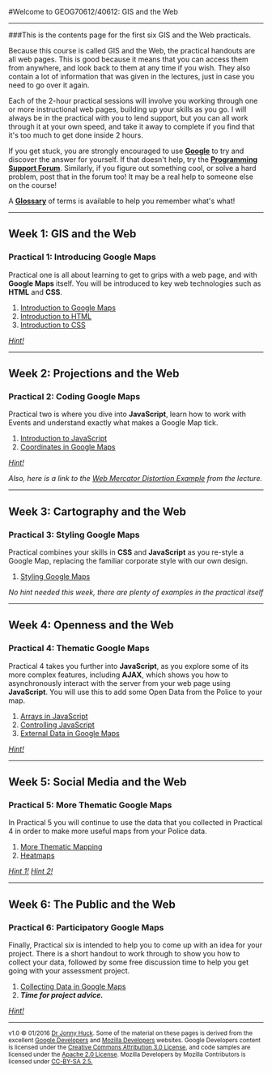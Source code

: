 #Welcome to GEOG70612/40612: GIS and the Web

---
###This is the contents page for the first six GIS and the Web practicals.

Because this course is called GIS and the Web, the practical handouts are all web pages. This is good because it means that you can access them from anywhere, and look back to them at any time if you wish. They also contain a lot of information that was given in the lectures, just in case you need to go over it again.

Each of the 2-hour practical sessions will involve you working through one or more instructional web pages, building up your skills as you go. I will always be in the practical with you to lend support, but you can all work through it at your own speed, and take it away to complete if you find that it's too much to get done inside 2 hours. 

If you get stuck, you are strongly encouraged to use **[Google](https://www.google.co.uk)** to try and discover the answer for yourself. If that doesn't help, try the **[Programming Support Forum](https://online.manchester.ac.uk/webapps/blackboard/content/launchLink.jsp?course_id=_39871_1&content_id=_4165466_1&mode=cpview)**. Similarly, if you figure out something cool, or solve a hard problem, post that in the forum too! It may be a real help to someone else on the course!

A [**Glossary**](./glossary.html) of terms is available to help you remember what's what!

---
## Week 1: GIS and the Web
### Practical 1: Introducing Google Maps
Practical one is all about learning to get to grips with a web page, and with **Google Maps** itself. You will be introduced to key web technologies such as **HTML** and **CSS**.

1. [Introduction to Google Maps](./practical1/index.html)
1. [Introduction to HTML](./practical1/html.html)
1. [Introduction to CSS](./practical1/css.html)

[*Hint!*](http://students.jonnyhuck.co.uk/maps/simple_gmap.html)


---
## Week 2: Projections and the Web
### Practical 2: Coding Google Maps
Practical two is where you dive into **JavaScript**, learn how to work with Events and understand exactly what makes a Google Map tick.

1. [Introduction to JavaScript](./practical2/index.html)
1. [Coordinates in Google Maps](./practical2/coordinates.html)

[*Hint!*](http://students.jonnyhuck.co.uk/maps/coords_gmap.html)

*Also, here is a link to the [Web Mercator Distortion Example](http://students.jonnyhuck.co.uk/maps/tissot.html) from the lecture.*

---
## Week 3: Cartography and the Web
### Practical 3: Styling Google Maps
Practical combines your skills in **CSS** and **JavaScript** as you re-style a Google Map, replacing the familiar corporate style with our own design.

1. [Styling Google Maps](./practical3/index.html)

*No hint needed this week, there are plenty of examples in the practical itself*

---
## Week 4: Openness and the Web
### Practical 4: Thematic Google Maps
Practical 4 takes you further into **JavaScript**, as you explore some of its more complex features, including **AJAX**, which shows you how to asynchronously interact with the server from your web page using **JavaScript**. You will use this to add some Open Data from the Police to your map.

1. [Arrays in JavaScript](./practical4/index.html)
1. [Controlling JavaScript](./practical4/control.html)
1. [External Data in Google Maps](./practical4/thematic.html)

[*Hint!*](http://students.jonnyhuck.co.uk/maps/thematic_gmap.html)

---
## Week 5: Social Media and the Web
### Practical 5: More Thematic Google Maps
In Practical 5 you will continue to use the data that you collected in Practical 4 in order to make more useful maps from your Police data. 

1. [More Thematic Mapping](./practical5/index.html)
1. [Heatmaps](./practical5/heat.html)

[*Hint 1!*](http://students.jonnyhuck.co.uk/maps/classified_gmap.html)
[*Hint 2!*](http://students.jonnyhuck.co.uk/maps/heat_gmap.html)

---
## Week 6: The Public and the Web
### Practical 6: Participatory Google Maps
Finally, Practical six is intended to help you to come up with an idea for your project. There is a short handout to work through to show you how to collect your data, followed by some free discussion time to help you get going with your assessment project.

1. [Collecting Data in Google Maps](./practical6/index.html)
1. ***Time for project advice.***

[*Hint!*](http://students.jonnyhuck.co.uk/maps/ppgis_gmap.html)

---

<small>v1.0 &copy; 01/2016 [Dr Jonny Huck](http://jonnyhuck.co.uk). Some of the material on these pages is derived from the excellent [Google Developers](https://developers.google.com/maps/documentation/javascript) and [Mozilla Developers](https://developer.mozilla.org/en-US/Learn) websites. Google Developers content is licensed under the [Creative Commons Attribution 3.0 License](http://creativecommons.org/licenses/by/3.0/), and code samples are licensed under the [Apache 2.0 License](http://www.apache.org/licenses/LICENSE-2.0). Mozilla Developers by Mozilla Contributors is licensed under [CC-BY-SA 2.5.](http://creativecommons.org/licenses/by-sa/2.5/)</small>